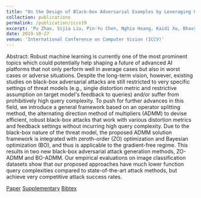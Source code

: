 ```yaml
---
title: "On the Design of Black-box Adversarial Examples by Leveraging Gradient-free Optimization and Operator Splitting Method"
collection: publications
permalink: /publication/iccv19
excerpt: 'Pu Zhao, Sijia Liu, Pin-Yu Chen, Nghia Hoang, Kaidi Xu, Bhavya Kailkhura and Xue Lin'
date: 2019-10-27
venue: 'International Conference on Computer Vision (ICCV)'
---
```

Abstract: Robust machine learning is currently one of the most prominent topics which could potentially help shaping a future of advanced AI platforms that not only perform well in average cases but also in worst cases or adverse situations. Despite the long-term vision, however, existing studies on black-box adversarial attacks are still restricted to very specific settings of threat models (e.g., single distortion metric and restrictive assumption on target model's feedback to queries) and/or suffer from prohibitively high query complexity. To push for further advances in this field, we introduce a general framework based on an operator splitting method, the alternating direction method of multipliers (ADMM) to devise efficient, robust black-box attacks that work with various distortion metrics and feedback settings without incurring high query complexity. Due to the black-box nature of the threat model, the proposed ADMM solution framework is integrated with zeroth-order (ZO) optimization and Bayesian optimization (BO), and thus is applicable to the gradient-free regime. This results in two new black-box adversarial attack generation methods, ZO-ADMM and BO-ADMM. Our empirical evaluations on image classification datasets show that our proposed approaches have much lower function query complexities compared to state-of-the-art attack methods, but achieve very competitive attack success rates.

[Paper](http://htnghia87.github.io/files/iccv19.pdf)
[Supplementary](http://htnghia87.github.io/files/iccv19-supp.pdf)
[Bibtex](http://htnghia87.github.io/files/iccv19.bib)